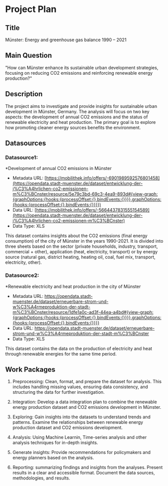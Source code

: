 # Project Plan

## Title

Münster: Energy and greenhouse gas balance 1990 – 2021

## Main Question

"How can Münster enhance its sustainable urban development strategies, focusing on reducing CO2 emissions and reinforcing renewable energy production?"

## Description


The project aims to investigate and provide insights for sustainable urban development in Münster, Germany. The analysis will focus on two key aspects: the development of annual CO2 emissions and the status of renewable electricity and heat production. The primary goal is to explore how promoting cleaner energy sources benefits the environment.

## Datasources

### Datasource1: 

*Development of annual CO2 emissions in Münster
* Metadata URL: [https://mobilithek.info/offers/-6901989592576801458](https://opendata.stadt-muenster.de/dataset/entwicklung-der-j%C3%A4hrlichen-co2-emissionen-m%C3%BCnster/resource/5e79c3bd-69c3-4ea9-893d#{view-graph:{graphOptions:{hooks:{processOffset:{},bindEvents:{}}}},graphOptions:{hooks:{processOffset:{},bindEvents:{}}}})
* Data URL: [https://mobilithek.info/offers/-5664437831555154589](https://opendata.stadt-muenster.de/dataset/entwicklung-der-j%C3%A4hrlichen-co2-emissionen-m%C3%BCnster)
* Data Type: XLS

This dataset contains insights about the CO2 emissions (final energy consumption) of the city of Münster in the years 1990-2021.
It is divided into three sheets based on the sector (private households, industry, transport, commercial + other), application (heat, electricity, transport)
or by energy source (natural gas, district heating, heating oil, coal, fuel mix, transport, electricity, other).
  
### Datasource2: 

*Renewable electricity and heat production in the city of Münster
* Metadata URL: https://opendata.stadt-muenster.de/dataset/erneuerbare-strom-und-w%C3%A4rmeproduktion-der-stadt-m%C3%BCnster/resource/1dfe1a0c-ad3f-44ea-a4bd#{view-graph:{graphOptions:{hooks:{processOffset:{},bindEvents:{}}}},graphOptions:{hooks:{processOffset:{},bindEvents:{}}}}
* Data URL: https://opendata.stadt-muenster.de/dataset/erneuerbare-strom-und-w%C3%A4rmeproduktion-der-stadt-m%C3%BCnster
* Data Type: XLS

This dataset contains the data on the production of electricity and heat through renewable energies for the same time period.


## Work Packages

1. Preprocessing: Clean, format, and prepare the dataset for analysis. This includes handling missing values, ensuring data consistency, and structuring the data for further investigation.

2. Integration: Develop a data integration plan to combine the renewable energy production dataset and CO2 emissions development in Münster.  

3. Exploring:  Gain insights into the datasets to understand trends and patterns. Examine the relationships between renewable energy production dataset and CO2 emissions development.

4. Analysis: Using Machine Learnin, Time-series analysis and other analysis techniques for in-depth insights.
   
5. Generate insights: Provide recommendations for policymakers and energy planners based on the analysis.

6. Reporting: summarizing findings and insights from the analyses. Present results in a clear and accessible format.
Document the data sources, methodologies, and results.

